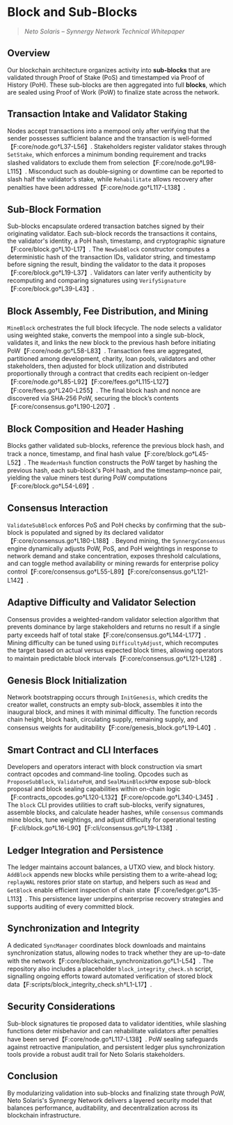 # Block and Sub-Blocks

> *Neto Solaris – Synnergy Network Technical Whitepaper*

## Overview
Our blockchain architecture organizes activity into **sub-blocks** that are validated through Proof of Stake (PoS) and timestamped via Proof of History (PoH). These sub-blocks are then aggregated into full **blocks**, which are sealed using Proof of Work (PoW) to finalize state across the network.

## Transaction Intake and Validator Staking
Nodes accept transactions into a mempool only after verifying that the sender possesses sufficient balance and the transaction is well‑formed【F:core/node.go†L37-L56】. Stakeholders register validator stakes through `SetStake`, which enforces a minimum bonding requirement and tracks slashed validators to exclude them from selection【F:core/node.go†L98-L115】. Misconduct such as double‑signing or downtime can be reported to slash half the validator’s stake, while `Rehabilitate` allows recovery after penalties have been addressed【F:core/node.go†L117-L138】.

## Sub-Block Formation
Sub-blocks encapsulate ordered transaction batches signed by their originating validator. Each sub-block records the transactions it contains, the validator's identity, a PoH hash, timestamp, and cryptographic signature【F:core/block.go†L10-L17】. The `NewSubBlock` constructor computes a deterministic hash of the transaction IDs, validator string, and timestamp before signing the result, binding the validator to the data it proposes【F:core/block.go†L19-L37】. Validators can later verify authenticity by recomputing and comparing signatures using `VerifySignature`【F:core/block.go†L39-L43】.

## Block Assembly, Fee Distribution, and Mining
`MineBlock` orchestrates the full block lifecycle. The node selects a validator using weighted stake, converts the mempool into a single sub-block, validates it, and links the new block to the previous hash before initiating PoW【F:core/node.go†L58-L83】. Transaction fees are aggregated, partitioned among development, charity, loan pools, validators and other stakeholders, then adjusted for block utilization and distributed proportionally through a contract that credits each recipient on-ledger【F:core/node.go†L85-L92】【F:core/fees.go†L115-L127】【F:core/fees.go†L240-L255】. The final block hash and nonce are discovered via SHA‑256 PoW, securing the block’s contents【F:core/consensus.go†L190-L207】.

## Block Composition and Header Hashing
Blocks gather validated sub-blocks, reference the previous block hash, and track a nonce, timestamp, and final hash value【F:core/block.go†L45-L52】. The `HeaderHash` function constructs the PoW target by hashing the previous hash, each sub-block's PoH hash, and the timestamp–nonce pair, yielding the value miners test during PoW computations【F:core/block.go†L54-L69】.

## Consensus Interaction
`ValidateSubBlock` enforces PoS and PoH checks by confirming that the sub-block is populated and signed by its declared validator【F:core/consensus.go†L180-L188】. Beyond mining, the `SynnergyConsensus` engine dynamically adjusts PoW, PoS, and PoH weightings in response to network demand and stake concentration, exposes threshold calculations, and can toggle method availability or mining rewards for enterprise policy control【F:core/consensus.go†L55-L89】【F:core/consensus.go†L121-L142】.

## Adaptive Difficulty and Validator Selection
Consensus provides a weighted‑random validator selection algorithm that prevents dominance by large stakeholders and returns no result if a single party exceeds half of total stake【F:core/consensus.go†L144-L177】. Mining difficulty can be tuned using `DifficultyAdjust`, which recomputes the target based on actual versus expected block times, allowing operators to maintain predictable block intervals【F:core/consensus.go†L121-L128】.

## Genesis Block Initialization
Network bootstrapping occurs through `InitGenesis`, which credits the creator wallet, constructs an empty sub-block, assembles it into the inaugural block, and mines it with minimal difficulty. The function records chain height, block hash, circulating supply, remaining supply, and consensus weights for auditability【F:core/genesis_block.go†L19-L40】.

## Smart Contract and CLI Interfaces
Developers and operators interact with block construction via smart contract opcodes and command-line tooling. Opcodes such as `ProposeSubBlock`, `ValidatePoH`, and `SealMainBlockPOW` expose sub-block proposal and block sealing capabilities within on-chain logic【F:contracts_opcodes.go†L120-L132】【F:core/opcode.go†L340-L345】. The `block` CLI provides utilities to craft sub-blocks, verify signatures, assemble blocks, and calculate header hashes, while `consensus` commands mine blocks, tune weightings, and adjust difficulty for operational testing【F:cli/block.go†L16-L90】【F:cli/consensus.go†L19-L138】.

## Ledger Integration and Persistence
The ledger maintains account balances, a UTXO view, and block history. `AddBlock` appends new blocks while persisting them to a write-ahead log; `replayWAL` restores prior state on startup, and helpers such as `Head` and `GetBlock` enable efficient inspection of chain state【F:core/ledger.go†L35-L113】. This persistence layer underpins enterprise recovery strategies and supports auditing of every committed block.

## Synchronization and Integrity
A dedicated `SyncManager` coordinates block downloads and maintains synchronization status, allowing nodes to track whether they are up-to-date with the network【F:core/blockchain_synchronization.go†L1-L54】. The repository also includes a placeholder `block_integrity_check.sh` script, signalling ongoing efforts toward automated verification of stored block data【F:scripts/block_integrity_check.sh†L1-L17】.

## Security Considerations
Sub-block signatures tie proposed data to validator identities, while slashing functions deter misbehavior and can rehabilitate validators after penalties have been served【F:core/node.go†L117-L138】. PoW sealing safeguards against retroactive manipulation, and persistent ledger plus synchronization tools provide a robust audit trail for Neto Solaris stakeholders.

## Conclusion
By modularizing validation into sub-blocks and finalizing state through PoW, Neto Solaris's Synnergy Network delivers a layered security model that balances performance, auditability, and decentralization across its blockchain infrastructure.


